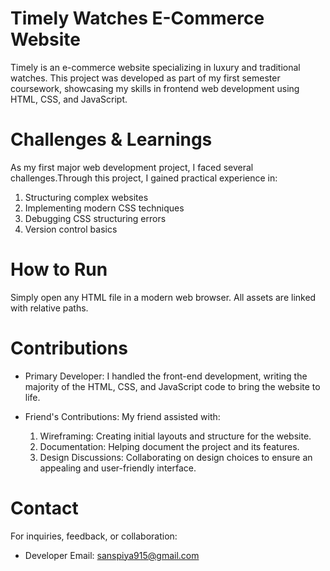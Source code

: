 # Timely Watches E-Commerce Website

Timely is an e-commerce website specializing in luxury and traditional watches. This project was developed as part of my first semester coursework, showcasing my skills in frontend web development using HTML, CSS, and JavaScript.

# Challenges & Learnings

As my first major web development project, I faced several challenges.Through this project, I gained practical experience in:

1. Structuring complex websites
2. Implementing modern CSS techniques
3. Debugging CSS structuring errors
4. Version control basics

# How to Run

Simply open any HTML file in a modern web browser. All assets are linked with relative paths.

# Contributions

- Primary Developer: I handled the front-end development, writing the majority of the HTML, CSS, and JavaScript code to bring the website to life.

- Friend's Contributions: My friend assisted with:
  1. Wireframing: Creating initial layouts and structure for the website.
  2. Documentation: Helping document the project and its features.
  3. Design Discussions: Collaborating on design choices to ensure an appealing and user-friendly interface.

# Contact

For inquiries, feedback, or collaboration:

- Developer Email: sanspiya915@gmail.com
